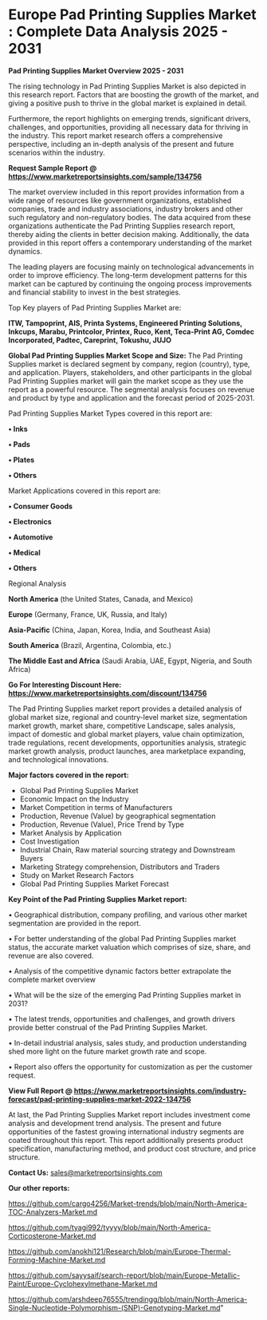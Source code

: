 # Europe Pad Printing Supplies Market : Complete Data Analysis 2025 - 2031

<Strong> Pad Printing Supplies Market Overview 2025 - 2031</strong>

The rising technology in Pad Printing Supplies Market is also depicted in this research report. Factors that are boosting the growth of the market, and giving a positive push to thrive in the global market is explained in detail.

Furthermore, the report highlights on emerging trends, significant drivers, challenges, and opportunities, providing all necessary data for thriving in the industry. This report market research offers a comprehensive perspective, including an in-depth analysis of the present and future scenarios within the industry.

<strong>Request Sample Report @ <a href=https://www.marketreportsinsights.com/sample/134756>https://www.marketreportsinsights.com/sample/134756</a></strong>

The market overview included in this report provides information from a wide range of resources like government organizations, established companies, trade and industry associations, industry brokers and other such regulatory and non-regulatory bodies. The data acquired from these organizations authenticate the Pad Printing Supplies research report, thereby aiding the clients in better decision making. Additionally, the data provided in this report offers a contemporary understanding of the market dynamics.

The leading players are focusing mainly on technological advancements in order to improve efficiency. The long-term development patterns for this market can be captured by continuing the ongoing process improvements and financial stability to invest in the best strategies.

Top Key players of Pad Printing Supplies Market are:

<strong>ITW, Tampoprint, AIS, Printa Systems, Engineered Printing Solutions, Inkcups, Marabu, Printcolor, Printex, Ruco, Kent, Teca-Print AG, Comdec Incorporated, Padtec, Careprint, Tokushu, JUJO</strong>

<strong><b>Global Pad Printing Supplies Market Scope and Size:</b></strong>
The Pad Printing Supplies market is declared segment by company, region (country), type, and application. Players, stakeholders, and other participants in the global Pad Printing Supplies market will gain the market scope as they use the report as a powerful resource. The segmental analysis focuses on revenue and product by type and application and the forecast period of 2025-2031.

Pad Printing Supplies Market Types covered in this report are:

<strong>• Inks

• Pads

• Plates

• Others</strong>

Market Applications covered in this report are:

<strong>• Consumer Goods

• Electronics

• Automotive

• Medical

• Others</strong> 

Regional Analysis

<strong>North America</strong> (the United States, Canada, and Mexico)

<strong>Europe</strong> (Germany, France, UK, Russia, and Italy)

<strong>Asia-Pacific</strong> (China, Japan, Korea, India, and Southeast Asia)

<strong>South America</strong> (Brazil, Argentina, Colombia, etc.)

<strong>The Middle East and Africa</strong> (Saudi Arabia, UAE, Egypt, Nigeria, and South Africa)

<strong>Go For Interesting Discount Here: <a href=https://www.marketreportsinsights.com/discount/134756>https://www.marketreportsinsights.com/discount/134756</a></strong>

The Pad Printing Supplies market report provides a detailed analysis of global market size, regional and country-level market size, segmentation market growth, market share, competitive Landscape, sales analysis, impact of domestic and global market players, value chain optimization, trade regulations, recent developments, opportunities analysis, strategic market growth analysis, product launches, area marketplace expanding, and technological innovations.

<strong><b>Major factors covered in the report:</b></strong>
<ul>
  <li>Global Pad Printing Supplies Market </li>
  <li>Economic Impact on the Industry</li>
  <li>Market Competition in terms of Manufacturers</li>
  <li>Production, Revenue (Value) by geographical segmentation</li>
  <li>Production, Revenue (Value), Price Trend by Type</li>
  <li>Market Analysis by Application</li>
  <li>Cost Investigation</li>
  <li>Industrial Chain, Raw material sourcing strategy and Downstream Buyers</li>
  <li>Marketing Strategy comprehension, Distributors and Traders</li>
  <li>Study on Market Research Factors</li>
  <li>Global Pad Printing Supplies Market Forecast</li>
</ul>

<strong><b>Key Point of the Pad Printing Supplies Market report:</b></strong>

• Geographical distribution, company profiling, and various other market segmentation are provided in the report.

• For better understanding of the global Pad Printing Supplies market status, the accurate market valuation which comprises of size, share, and revenue are also covered.

• Analysis of the competitive dynamic factors better extrapolate the complete market overview

• What will be the size of the emerging Pad Printing Supplies market in 2031?

• The latest trends, opportunities and challenges, and growth drivers provide better construal of the Pad Printing Supplies Market.

• In-detail industrial analysis, sales study, and production understanding shed more light on the future market growth rate and scope.

• Report also offers the opportunity for customization as per the customer request.

<strong><b>View Full Report @ <a href=https://www.marketreportsinsights.com/industry-forecast/pad-printing-supplies-market-2022-134756>https://www.marketreportsinsights.com/industry-forecast/pad-printing-supplies-market-2022-134756</a></b></strong>


At last, the Pad Printing Supplies Market report includes investment come analysis and development trend analysis. The present and future opportunities of the fastest growing international industry segments are coated throughout this report. This report additionally presents product specification, manufacturing method, and product cost structure, and price structure.

<strong>Contact Us:</strong>
sales@marketreportsinsights.com

<strong>Our other reports:</strong>

<a href=https://github.com/cargo4256/Market-trends/blob/main/North-America-TOC-Analyzers-Market.md>https://github.com/cargo4256/Market-trends/blob/main/North-America-TOC-Analyzers-Market.md</a>

<a href=https://github.com/tyagi992/tyyyy/blob/main/North-America-Corticosterone-Market.md>https://github.com/tyagi992/tyyyy/blob/main/North-America-Corticosterone-Market.md</a>

<a href=https://github.com/anokhi121/Research/blob/main/Europe-Thermal-Forming-Machine-Market.md>https://github.com/anokhi121/Research/blob/main/Europe-Thermal-Forming-Machine-Market.md</a>

<a href=https://github.com/sayysaif/search-report/blob/main/Europe-Metallic-Paint/Europe-Cyclohexylmethane-Market.md>https://github.com/sayysaif/search-report/blob/main/Europe-Metallic-Paint/Europe-Cyclohexylmethane-Market.md</a>

<a href=https://github.com/arshdeep76555/trendingg/blob/main/North-America-Single-Nucleotide-Polymorphism-(SNP)-Genotyping-Market.md>https://github.com/arshdeep76555/trendingg/blob/main/North-America-Single-Nucleotide-Polymorphism-(SNP)-Genotyping-Market.md</a>"
